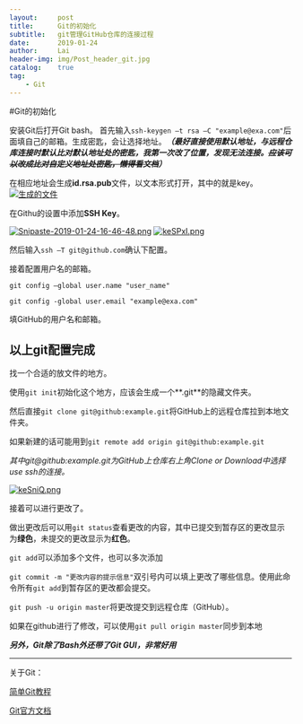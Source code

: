 ```yaml
---
layout:		post
title:		Git的初始化
subtitle:	git管理GitHub仓库的连接过程
date:		2019-01-24
author:		Lai
header-img:	img/Post_header_git.jpg
catalog:	true
tag:
    - Git
---
```

#Git的初始化

安装Git后打开Git bash。
首先输入`ssh-keygen –t rsa –C "example@exa.com"`后面填自己的邮箱。生成密匙，会让选择地址。***（最好直接使用默认地址，与远程仓库连接时默认比对默认地址处的密匙，我第一次改了位置，发现无法连接。~~应该可以改成比对自定义地址处密匙，懒得看文档~~）***

在相应地址会生成**id.rsa.pub**文件，以文本形式打开，其中的就是key。
[![生成的文件](https://s2.ax1x.com/2019/01/24/kZzZC9.png)](https://imgchr.com/i/kZzZC9)

在Githu的设置中添加**SSH Key**。

[![Snipaste-2019-01-24-16-46-48.png](https://i.postimg.cc/TYzcGtq9/Snipaste-2019-01-24-16-46-48.png)](https://postimg.cc/RNTtLQY6)
[![keSPxI.png](https://s2.ax1x.com/2019/01/24/keSPxI.png)](https://imgchr.com/i/keSPxI)

然后输入`ssh –T git@github.com`确认下配置。

接着配置用户名的邮箱。

`git config –global user.name "user_name"`

`git config -global user.email "example@exa.com"`

填GitHub的用户名和邮箱。

**以上git配置完成**
--------
找一个合适的放文件的地方。

使用`git init`初始化这个地方，应该会生成一个**.git**的隐藏文件夹。

然后直接`git clone git@github:example.git`将GitHub上的远程仓库拉到本地文件夹。

如果新建的话可能用到`git remote add origin git@github:example.git`

*其中git@github:example.git为GitHub上仓库右上角Clone or Download中选择use ssh的连接。*

[![keSniQ.png](https://s2.ax1x.com/2019/01/24/keSniQ.png)](https://imgchr.com/i/keSniQ)

接着可以进行更改了。

做出更改后可以用`git status`查看更改的内容，其中已提交到暂存区的更改显示为**绿色**，未提交的更改显示为**红色**。

`git add`可以添加多个文件，也可以多次添加

`git commit -m "更改内容的提示信息"`双引号内可以填上更改了哪些信息。使用此命令所有`git add`到暂存区的更改都会提交。

`git push -u origin master`将更改提交到远程仓库（GitHub）。

如果在github进行了修改，可以使用`git pull origin master`同步到本地

***另外，Git除了Bash外还带了Git GUI，非常好用***

--------

关于Git：

[简单Git教程](https://www.liaoxuefeng.com/wiki/0013739516305929606dd18361248578c67b8067c8c017b000/001374385852170d9c7adf13c30429b9660d0eb689dd43a000)

[Git官方文档](https://progit.bootcss.com/)